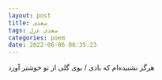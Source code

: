 ```yaml
---
layout: post
title: سعدی
tags: سعدی غزل
categories: poem
date: 2022-06-06 06:35:23
---
```


هرگز نشنیده‌ام که بادی / بوی گلی از تو خوشتر آورد
